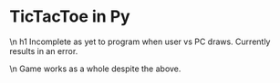 # TicTacToe in Py 

\n h1 Incomplete as yet to program when user vs PC draws. Currently results in an error.

\n Game works as a whole despite the above. 
